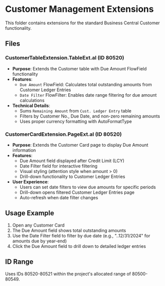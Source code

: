 # Customer Management Extensions

This folder contains extensions for the standard Business Central Customer functionality.

## Files

### CustomerTableExtension.TableExt.al (ID 80520)
- **Purpose**: Extends the Customer table with Due Amount FlowField functionality
- **Features**:
  - `Due Amount` FlowField: Calculates total outstanding amounts from Customer Ledger Entries
  - `Date Filter` FlowFilter: Enables date range filtering for due amount calculations
- **Technical Details**:
  - Sums `Remaining Amount` from `Cust. Ledger Entry` table
  - Filters by Customer No., Due Date, and non-zero remaining amounts
  - Uses proper currency formatting with AutoFormatType

### CustomerCardExtension.PageExt.al (ID 80520)
- **Purpose**: Extends the Customer Card page to display Due Amount information
- **Features**:
  - Due Amount field displayed after Credit Limit (LCY)
  - Date Filter field for interactive filtering
  - Visual styling (attention style when amount > 0)
  - Drill-down functionality to Customer Ledger Entries
- **User Experience**:
  - Users can set date filters to view due amounts for specific periods
  - Drill-down opens filtered Customer Ledger Entries page
  - Auto-refresh when date filter changes

## Usage Example

1. Open any Customer Card
2. The Due Amount field shows total outstanding amounts
3. Use the Date Filter field to filter by due date (e.g., "..12/31/2024" for amounts due by year-end)
4. Click the Due Amount field to drill down to detailed ledger entries

## ID Range

Uses IDs 80520-80521 within the project's allocated range of 80500-80549.